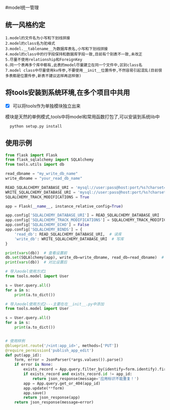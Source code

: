 #model统一管理

## 统一风格约定

    1.model的文件名为小写和下划线拼接
    2.model的class名为驼峰式
    3.model.__tablename__为数据库表名,小写和下划线拼接
    4.model的class中的行字段保持和数据库字段一致,目前有个别表不一致,未改正
    5.尽量不使用relationship和ForeignKey
    6.同一个表再多个库中都有,此表的model尽量建立在同一个文件中,区别class名
    7.model class中尽量使用kv传参,不要使用__init__位置传参,不然容易引起混乱(目前很多表都是位置传参,新表不建议这样再这样做)

## 将tools安装到系统环境,在多个项目中共用
-[X] 可以将tools作为单独模块独立出来

模块是天然的单例模式,tools中将model和常用函数打包了,可以安装到系统lib中
```shell
  python setup.py install
```

## 使用示例
```python
from flask import Flask
from flask_sqlalchemy import SQLAlchemy
from tools.utils import db

read_dbname = "my_write_db_name"
write_dbname = "your_read_db_name"

READ_SQLALCHEMY_DATABASE_URI = 'mysql://user:pass@host:port/%s?charset=utf8' % read_dbname
WRITE_SQLALCHEMY_DATABASE_URI = 'mysql://user:pass@host:port/%s?charset=utf8' % write_dbname
SQLALCHEMY_TRACK_MODIFICATIONS = True

app = Flask(__name__, instance_relative_config=True)

app.config['SQLALCHEMY_DATABASE_URI'] = READ_SQLALCHEMY_DATABASE_URI
app.config['SQLALCHEMY_TRACK_MODIFICATIONS'] = SQLALCHEMY_TRACK_MODIFICATIONS
app.config['SQLALCHEMY_ECHO'] = False
app.config['SQLALCHEMY_BINDS'] = {
    'read_db': READ_SQLALCHEMY_DATABASE_URI,  # 读库
    'write_db': WRITE_SQLALCHEMY_DATABASE_URI  # 写库
}

print(vars(db))  # 查看设置前
db.set(SQLAlchemy(app), write_db=write_dbname, read_db=read_dbname)  # 配置上db引擎,具体适配每个model用到的__bind_key__=数据库名
print(vars(db))  # 对比设置后

# 导入model使用方式1
from tools.model import User

s = User.query.all()
for a in s:
    print(a.to_dict())

# 导入model使用方式2---主要在在__init__.py中添加
from tools.model import User

s = User.query.all()
for a in s:
    print(a.to_dict())


# 使用样例
@blueprint.route('/<int:app_id>', methods=['PUT'])
@require_permission('publish_app_edit')
def put(app_id):
    form, error = JsonParser(*args.values()).parse()
    if error is None:
        exists_record = App.query.filter_by(identify=form.identify).first()
        if exists_record and exists_record.id != app_id:
            return json_response(message='应用标识不能重复！')
        app = App.query.get_or_404(app_id)
        app.update(**form)
        app.save()
        return json_response(app)
    return json_response(message=error)



```
